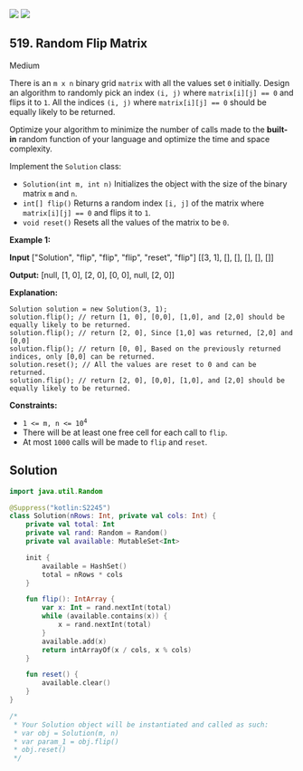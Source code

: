 [![](https://img.shields.io/github/stars/javadev/LeetCode-in-Kotlin?label=Stars&style=flat-square)](https://github.com/javadev/LeetCode-in-Kotlin)
[![](https://img.shields.io/github/forks/javadev/LeetCode-in-Kotlin?label=Fork%20me%20on%20GitHub%20&style=flat-square)](https://github.com/javadev/LeetCode-in-Kotlin/fork)

## 519\. Random Flip Matrix

Medium

There is an `m x n` binary grid `matrix` with all the values set `0` initially. Design an algorithm to randomly pick an index `(i, j)` where `matrix[i][j] == 0` and flips it to `1`. All the indices `(i, j)` where `matrix[i][j] == 0` should be equally likely to be returned.

Optimize your algorithm to minimize the number of calls made to the **built-in** random function of your language and optimize the time and space complexity.

Implement the `Solution` class:

*   `Solution(int m, int n)` Initializes the object with the size of the binary matrix `m` and `n`.
*   `int[] flip()` Returns a random index `[i, j]` of the matrix where `matrix[i][j] == 0` and flips it to `1`.
*   `void reset()` Resets all the values of the matrix to be `0`.

**Example 1:**

**Input** ["Solution", "flip", "flip", "flip", "reset", "flip"] [[3, 1], [], [], [], [], []]

**Output:** [null, [1, 0], [2, 0], [0, 0], null, [2, 0]]

**Explanation:** 

    Solution solution = new Solution(3, 1); 
    solution.flip(); // return [1, 0], [0,0], [1,0], and [2,0] should be equally likely to be returned. 
    solution.flip(); // return [2, 0], Since [1,0] was returned, [2,0] and [0,0] 
    solution.flip(); // return [0, 0], Based on the previously returned indices, only [0,0] can be returned. 
    solution.reset(); // All the values are reset to 0 and can be returned. 
    solution.flip(); // return [2, 0], [0,0], [1,0], and [2,0] should be equally likely to be returned.

**Constraints:**

*   <code>1 <= m, n <= 10<sup>4</sup></code>
*   There will be at least one free cell for each call to `flip`.
*   At most `1000` calls will be made to `flip` and `reset`.

## Solution

```kotlin
import java.util.Random

@Suppress("kotlin:S2245")
class Solution(nRows: Int, private val cols: Int) {
    private val total: Int
    private val rand: Random = Random()
    private val available: MutableSet<Int>

    init {
        available = HashSet()
        total = nRows * cols
    }

    fun flip(): IntArray {
        var x: Int = rand.nextInt(total)
        while (available.contains(x)) {
            x = rand.nextInt(total)
        }
        available.add(x)
        return intArrayOf(x / cols, x % cols)
    }

    fun reset() {
        available.clear()
    }
}

/*
 * Your Solution object will be instantiated and called as such:
 * var obj = Solution(m, n)
 * var param_1 = obj.flip()
 * obj.reset()
 */
```